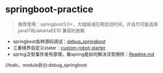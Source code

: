 # springboot-practice
> 推荐使用：springboot3.0+，大幅缩减应用启动时间，并且尽可能选择 java17和JakartaEE10 兼容的依赖

- springboot各种源码调试：[debug_springboot](debug_springboot)
- 三重境界自定义stater：[custom-robot-starter](custom-robot-starter)
- spring泛型事件发布原理，看spring是如何解决泛型擦除：[Readme.md](docs/springboot-event/Readme.md)

//todo，module拆分:debug_springboot
